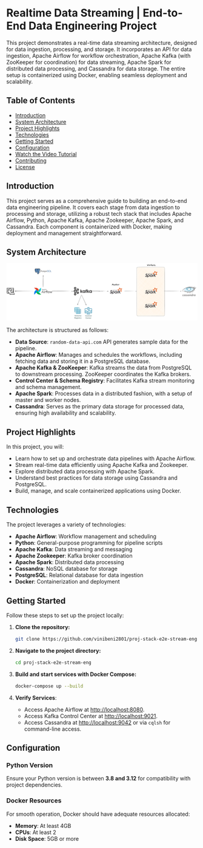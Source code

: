 # Realtime Data Streaming | End-to-End Data Engineering Project

This project demonstrates a real-time data streaming architecture, designed for data ingestion, processing, and storage. It incorporates an API for data ingestion, Apache Airflow for workflow orchestration, Apache Kafka (with ZooKeeper for coordination) for data streaming, Apache Spark for distributed data processing, and Cassandra for data storage. The entire setup is containerized using Docker, enabling seamless deployment and scalability.

## Table of Contents
- [Introduction](#introduction)
- [System Architecture](#system-architecture)
- [Project Highlights](#project-highlights)
- [Technologies](#technologies)
- [Getting Started](#getting-started)
- [Configuration](#configuration)
- [Watch the Video Tutorial](#watch-the-video-tutorial)
- [Contributing](#contributing)
- [License](#license)

## Introduction

This project serves as a comprehensive guide to building an end-to-end data engineering pipeline. It covers each stage from data ingestion to processing and storage, utilizing a robust tech stack that includes Apache Airflow, Python, Apache Kafka, Apache Zookeeper, Apache Spark, and Cassandra. Each component is containerized with Docker, making deployment and management straightforward.

## System Architecture

![System Architecture](https://github.com/vinibeni2801/proj-stack-e2e-stream-eng/blob/main/image/Untitled-2024-07-31-2232.png)

The architecture is structured as follows:

- **Data Source**: `random-data-api.com` API generates sample data for the pipeline.
- **Apache Airflow**: Manages and schedules the workflows, including fetching data and storing it in a PostgreSQL database.
- **Apache Kafka & ZooKeeper**: Kafka streams the data from PostgreSQL to downstream processing. ZooKeeper coordinates the Kafka brokers.
- **Control Center & Schema Registry**: Facilitates Kafka stream monitoring and schema management.
- **Apache Spark**: Processes data in a distributed fashion, with a setup of master and worker nodes.
- **Cassandra**: Serves as the primary data storage for processed data, ensuring high availability and scalability.

## Project Highlights

In this project, you will:

- Learn how to set up and orchestrate data pipelines with Apache Airflow.
- Stream real-time data efficiently using Apache Kafka and Zookeeper.
- Explore distributed data processing with Apache Spark.
- Understand best practices for data storage using Cassandra and PostgreSQL.
- Build, manage, and scale containerized applications using Docker.

## Technologies

The project leverages a variety of technologies:

- **Apache Airflow**: Workflow management and scheduling
- **Python**: General-purpose programming for pipeline scripts
- **Apache Kafka**: Data streaming and messaging
- **Apache Zookeeper**: Kafka broker coordination
- **Apache Spark**: Distributed data processing
- **Cassandra**: NoSQL database for storage
- **PostgreSQL**: Relational database for data ingestion
- **Docker**: Containerization and deployment

## Getting Started

Follow these steps to set up the project locally:

1. **Clone the repository:**
    ```bash
    git clone https://github.com/vinibeni2801/proj-stack-e2e-stream-eng.git
    ```

2. **Navigate to the project directory:**
    ```bash
    cd proj-stack-e2e-stream-eng
    ```

3. **Build and start services with Docker Compose:**
    ```bash
    docker-compose up --build
    ```

4. **Verify Services**:
   - Access Apache Airflow at [http://localhost:8080](http://localhost:8080).
   - Access Kafka Control Center at [http://localhost:9021](http://localhost:9021).
   - Access Cassandra at [http://localhost:9042](http://localhost:9042) or via `cqlsh` for command-line access.

## Configuration

### Python Version
Ensure your Python version is between **3.8 and 3.12** for compatibility with project dependencies.

### Docker Resources
For smooth operation, Docker should have adequate resources allocated:
   - **Memory**: At least 4GB
   - **CPUs**: At least 2
   - **Disk Space**: 5GB or more
